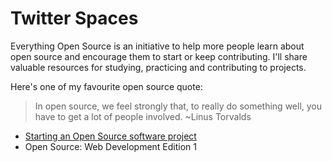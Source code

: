 # Twitter Spaces

Everything Open Source is an initiative to help more people learn about open source and encourage them to start or keep contributing.
I'll share valuable resources for studying, practicing and contributing to projects.

Here's one of my favourite open source quote:

> In open source, we feel strongly that, to really do something well, you have to get a lot of people involved.
~Linus Torvalds


* [Starting an Open Source software project](https://mesrenyamedogbe.hashnode.dev/introducing-everything-open-source-by-mesrenyame)
* Open Source: Web Development Edition 1

